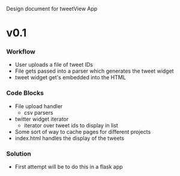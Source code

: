 Design document for tweetView App

# v0.1

### Workflow
- User uploads a file of tweet IDs
- File gets passed into a parser which generates the tweet widget
- tweet widget get's embedded into the HTML

### Code Blocks
- File upload handler
  - csv parsers
- twitter widget iterator
  - iterator over tweet ids to display in list
- Some sort of way to cache pages for different projects
- index.html handles the display of the tweets

### Solution
- First attempt will be to do this in a flask app
